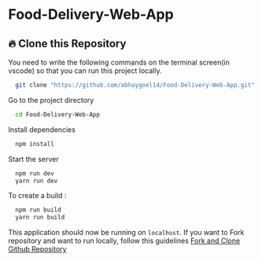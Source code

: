 # Food-Delivery-Web-App
## 🔥 Clone this Repository
You need to write the following commands on the terminal screen(in vscode) so that you can run this project locally.

```bash
  git clone "https://github.com/abhaygoel14/Food-Delivery-Web-App.git"
```
Go to the project directory

```bash
  cd Food-Delivery-Web-App
```
Install dependencies
```bash
  npm install
```
Start the server
```bash
  npm run dev
  yarn run dev
```
To create a build :
```bash
  npm run build
  yarn run build
```

This application should now be running on `localhost`. If you want to Fork repository and want to run locally, follow this guidelines [Fork and Clone Github Repository](https://docs.github.com/en/get-started/quickstart/fork-a-repo)

